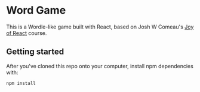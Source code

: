 # Word Game

This is a Wordle-like game built with React, based on Josh W Comeau's [Joy of React](https://www.joyofreact.com) course.

## Getting started

After you've cloned this repo onto your computer, install npm dependencies with:

```shell
npm install
```
